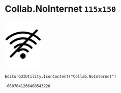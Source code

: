 # Collab.NoInternet `115x150`
<img src="/img/Collab.NoInternet.png" width=115 height=150>

``` CSharp
EditorGUIUtility.IconContent("Collab.NoInternet")
```
```
-6607641266460543220
```
